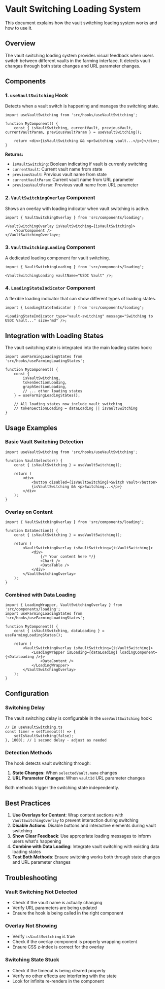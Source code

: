 # Vault Switching Loading System

This document explains how the vault switching loading system works and how to use it.

## Overview

The vault switching loading system provides visual feedback when users switch between different vaults in the farming interface. It detects vault changes through both state changes and URL parameter changes.

## Components

### 1. `useVaultSwitching` Hook

Detects when a vault switch is happening and manages the switching state.

```tsx
import useVaultSwitching from 'src/hooks/useVaultSwitching';

function MyComponent() {
    const { isVaultSwitching, currentVault, previousVault, currentVaultParam, previousVaultParam } = useVaultSwitching();

    return <div>{isVaultSwitching && <p>Switching vault...</p>}</div>;
}
```

**Returns:**

-   `isVaultSwitching`: Boolean indicating if vault is currently switching
-   `currentVault`: Current vault name from state
-   `previousVault`: Previous vault name from state
-   `currentVaultParam`: Current vault name from URL parameter
-   `previousVaultParam`: Previous vault name from URL parameter

### 2. `VaultSwitchingOverlay` Component

Shows an overlay with loading indicator when vault switching is active.

```tsx
import { VaultSwitchingOverlay } from 'src/components/loading';

<VaultSwitchingOverlay isVaultSwitching={isVaultSwitching}>
    <YourComponent />
</VaultSwitchingOverlay>;
```

### 3. `VaultSwitchingLoading` Component

A dedicated loading component for vault switching.

```tsx
import { VaultSwitchingLoading } from 'src/components/loading';

<VaultSwitchingLoading vaultName="USDC Vault" />;
```

### 4. `LoadingStateIndicator` Component

A flexible loading indicator that can show different types of loading states.

```tsx
import { LoadingStateIndicator } from 'src/components/loading';

<LoadingStateIndicator type="vault-switching" message="Switching to USDC Vault..." size="md" />;
```

## Integration with Loading States

The vault switching state is integrated into the main loading states hook:

```tsx
import useFarmingLoadingStates from 'src/hooks/useFarmingLoadingStates';

function MyComponent() {
    const {
        isVaultSwitching,
        tokenSectionLoading,
        graphSectionLoading,
        // ... other loading states
    } = useFarmingLoadingStates();

    // All loading states now include vault switching
    // tokenSectionLoading = dataLoading || isVaultSwitching
}
```

## Usage Examples

### Basic Vault Switching Detection

```tsx
import useVaultSwitching from 'src/hooks/useVaultSwitching';

function VaultSelector() {
    const { isVaultSwitching } = useVaultSwitching();

    return (
        <div>
            <button disabled={isVaultSwitching}>Switch Vault</button>
            {isVaultSwitching && <p>Switching...</p>}
        </div>
    );
}
```

### Overlay on Content

```tsx
import { VaultSwitchingOverlay } from 'src/components/loading';

function DataSection() {
    const { isVaultSwitching } = useVaultSwitching();

    return (
        <VaultSwitchingOverlay isVaultSwitching={isVaultSwitching}>
            <div>
                {/* Your content here */}
                <Chart />
                <DataTable />
            </div>
        </VaultSwitchingOverlay>
    );
}
```

### Combined with Data Loading

```tsx
import { LoadingWrapper, VaultSwitchingOverlay } from 'src/components/loading';
import useFarmingLoadingStates from 'src/hooks/useFarmingLoadingStates';

function MyComponent() {
    const { isVaultSwitching, dataLoading } = useFarmingLoadingStates();

    return (
        <VaultSwitchingOverlay isVaultSwitching={isVaultSwitching}>
            <LoadingWrapper isLoading={dataLoading} loadingComponent={<DataLoading />}>
                <DataContent />
            </LoadingWrapper>
        </VaultSwitchingOverlay>
    );
}
```

## Configuration

### Switching Delay

The vault switching delay is configurable in the `useVaultSwitching` hook:

```tsx
// In useVaultSwitching.ts
const timer = setTimeout(() => {
    setIsVaultSwitching(false);
}, 1000); // 1 second delay - adjust as needed
```

### Detection Methods

The hook detects vault switching through:

1. **State Changes**: When `selectedVault.name` changes
2. **URL Parameter Changes**: When `vaultId` URL parameter changes

Both methods trigger the switching state independently.

## Best Practices

1. **Use Overlays for Content**: Wrap content sections with `VaultSwitchingOverlay` to prevent interaction during switching
2. **Disable Actions**: Disable buttons and interactive elements during vault switching
3. **Show Clear Feedback**: Use appropriate loading messages to inform users what's happening
4. **Combine with Data Loading**: Integrate vault switching with existing data loading states
5. **Test Both Methods**: Ensure switching works both through state changes and URL parameter changes

## Troubleshooting

### Vault Switching Not Detected

-   Check if the vault name is actually changing
-   Verify URL parameters are being updated
-   Ensure the hook is being called in the right component

### Overlay Not Showing

-   Verify `isVaultSwitching` is true
-   Check if the overlay component is properly wrapping content
-   Ensure CSS z-index is correct for the overlay

### Switching State Stuck

-   Check if the timeout is being cleared properly
-   Verify no other effects are interfering with the state
-   Look for infinite re-renders in the component


